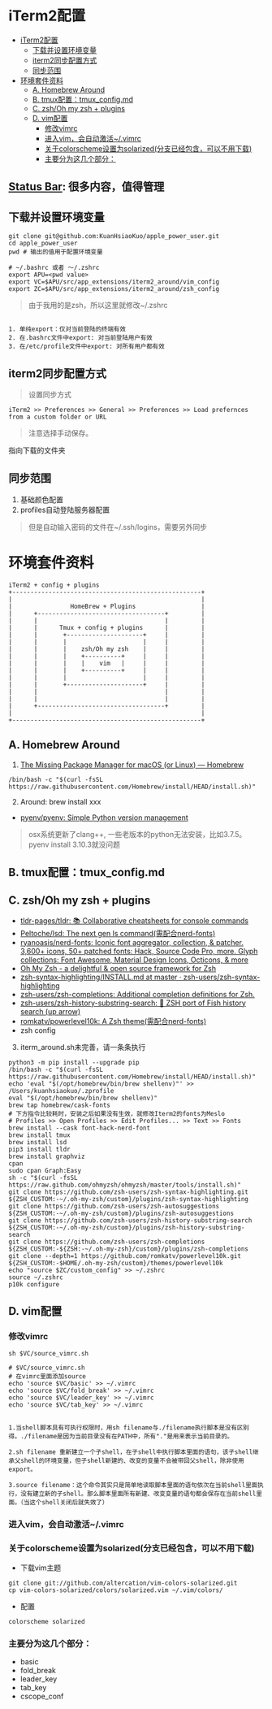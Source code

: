 # iTerm2配置

<!--ts-->
* [iTerm2配置](#iterm2配置)
   * [下载并设置环境变量](#下载并设置环境变量)
   * [iterm2同步配置方式](#iterm2同步配置方式)
   * [同步范围](#同步范围)
* [环境套件资料](#环境套件资料)
   * [A. Homebrew Around](#a-homebrew-around)
   * [B. tmux配置：tmux_config.md](#b-tmux配置tmux_configmd)
   * [C. zsh/Oh my zsh + plugins](#c-zshoh-my-zsh--plugins)
   * [D. vim配置](#d-vim配置)
      * [修改vimrc](#修改vimrc)
      * [进入vim，会自动激活~/.vimrc](#进入vim会自动激活vimrc)
      * [关于colorscheme设置为solarized(分支已经包含，可以不用下载)](#关于colorscheme设置为solarized分支已经包含可以不用下载)
      * [主要分为这几个部分：](#主要分为这几个部分)

<!-- Created by https://github.com/ekalinin/github-markdown-toc -->
<!-- Added by: runner, at: Sun Aug 28 14:30:24 UTC 2022 -->

<!--te-->

## [Status Bar](https://iterm2.com/documentation-status-bar.html): 很多内容，值得管理

## 下载并设置环境变量

```shell
git clone git@github.com:KuanHsiaoKuo/apple_power_user.git
cd apple_power_user
pwd # 输出的值用于配置环境变量
```

```shell
# ~/.bashrc 或者 ～/.zshrc
export APU=<pwd value>
export VC=$APU/src/app_extensions/iterm2_around/vim_config
export ZC=$APU/src/app_extensions/iterm2_around/zsh_config
```

> 由于我用的是zsh，所以这里就修改~/.zshrc

```admonish tip title='三种设置环境变量的区别'

1. 单纯export：仅对当前登陆的终端有效
2. 在.bashrc文件中export: 对当前登陆用户有效
3. 在/etc/profile文件中export: 对所有用户都有效

```

## iterm2同步配置方式

> 设置同步方式
```none
iTerm2 >> Preferences >> General >> Preferences >> Load prefernces from a custom folder or URL
```

> 注意选择手动保存。

指向下载的文件夹

## 同步范围

1. 基础颜色配置
2. profiles自动登陆服务器配置

> 但是自动输入密码的文件在~/.ssh/logins，需要另外同步

# 环境套件资料

```kroki-svgbob
iTerm2 + config + plugins
+----------------------------------------------------+
|                                                    |
|                HomeBrew + Plugins                  |
|      +-----------------------------------+         |
|      |                                   |         |
|      |      Tmux + config + plugins      |         |
|      |       +---------------------+     |         |
|      |       |                     |     |         |
|      |       |    zsh/Oh my zsh    |     |         |
|      |       |    +----------+     |     |         |
|      |       |    |    vim   |     |     |         |
|      |       |    +----------+     |     |         |
|      |       |                     |     |         |
|      |       +---------------------+     |         |
|      |                                   |         |
|      |                                   |         |
|      +-----------------------------------+         |
|                                                    |
+----------------------------------------------------+
```

## A. Homebrew Around

1. [The Missing Package Manager for macOS (or Linux) — Homebrew](https://brew.sh/)

```
/bin/bash -c "$(curl -fsSL https://raw.githubusercontent.com/Homebrew/install/HEAD/install.sh)"
```

2. Around: brew install xxx

- [pyenv/pyenv: Simple Python version management](https://github.com/pyenv/pyenv)

> osx系统更新了clang++, 一些老版本的python无法安装，比如3.7.5。 pyenv install 3.10.3就没问题

## B. tmux配置：tmux_config.md

## C. zsh/Oh my zsh + plugins

- [tldr-pages/tldr: 📚 Collaborative cheatsheets for console commands](https://github.com/tldr-pages/tldr)
- [Peltoche/lsd: The next gen ls command(需配合nerd-fonts)](https://github.com/Peltoche/lsd)
- [ryanoasis/nerd-fonts: Iconic font aggregator, collection, & patcher. 3,600+ icons, 50+ patched fonts: Hack, Source Code Pro, more. Glyph collections: Font Awesome, Material Design Icons, Octicons, & more](https://github.com/ryanoasis/nerd-fonts)
- [Oh My Zsh - a delightful & open source framework for Zsh](https://ohmyz.sh/)
- [zsh-syntax-highlighting/INSTALL.md at master · zsh-users/zsh-syntax-highlighting](https://github.com/zsh-users/zsh-syntax-highlighting/blob/master/INSTALL.md)
- [zsh-users/zsh-completions: Additional completion definitions for Zsh.](https://github.com/zsh-users/zsh-completions)
- [zsh-users/zsh-history-substring-search: 🐠 ZSH port of Fish history search (up arrow)](https://github.com/zsh-users/zsh-history-substring-search)
- [romkatv/powerlevel10k: A Zsh theme(需配合nerd-fonts)](https://github.com/romkatv/powerlevel10k#oh-my-zsh)
- zsh config

3. iterm_around.sh未完善，请一条条执行

```shell
python3 -m pip install --upgrade pip
/bin/bash -c "$(curl -fsSL https://raw.githubusercontent.com/Homebrew/install/HEAD/install.sh)"
echo 'eval "$(/opt/homebrew/bin/brew shellenv)"' >> /Users/kuanhsiaokuo/.zprofile
eval "$(/opt/homebrew/bin/brew shellenv)"
brew tap homebrew/cask-fonts
# 下方指令比较耗时，安装之后如果没有生效，就修改Iterm2的fonts为Meslo
# Profiles >> Open Profiles >> Edit Profiles... >> Text >> Fonts
brew install --cask font-hack-nerd-font
brew install tmux
brew install lsd
pip3 install tldr
brew install graphviz
cpan
sudo cpan Graph:Easy
sh -c "$(curl -fsSL https://raw.github.com/ohmyzsh/ohmyzsh/master/tools/install.sh)"
git clone https://github.com/zsh-users/zsh-syntax-highlighting.git ${ZSH_CUSTOM:-~/.oh-my-zsh/custom}/plugins/zsh-syntax-highlighting
git clone https://github.com/zsh-users/zsh-autosuggestions ${ZSH_CUSTOM:-~/.oh-my-zsh/custom}/plugins/zsh-autosuggestions
git clone https://github.com/zsh-users/zsh-history-substring-search ${ZSH_CUSTOM:-~/.oh-my-zsh/custom}/plugins/zsh-history-substring-search
git clone https://github.com/zsh-users/zsh-completions ${ZSH_CUSTOM:-${ZSH:-~/.oh-my-zsh}/custom}/plugins/zsh-completions
git clone --depth=1 https://github.com/romkatv/powerlevel10k.git ${ZSH_CUSTOM:-$HOME/.oh-my-zsh/custom}/themes/powerlevel10k
echo "source $ZC/custom_config" >> ~/.zshrc
source ~/.zshrc
p10k configure

```

## D. vim配置

### 修改vimrc

```shell
sh $VC/source_vimrc.sh
```

```shell
# $VC/source_vimrc.sh
# 在vimrc里面添加source
echo 'source $VC/basic' >> ~/.vimrc
echo 'source $VC/fold_break' >> ~/.vimrc
echo 'source $VC/leader_key' >> ~/.vimrc
echo 'source $VC/tab_key' >> ~/.vimrc
```

```admonish tip title='source filename 与 sh filename 及./filename执行脚本的区别在那里呢？'

1.当shell脚本具有可执行权限时，用sh filename与./filename执行脚本是没有区别得。./filename是因为当前目录没有在PATH中，所有"."是用来表示当前目录的。

2.sh filename 重新建立一个子shell，在子shell中执行脚本里面的语句，该子shell继承父shell的环境变量，但子shell新建的、改变的变量不会被带回父shell，除非使用export。

3.source filename：这个命令其实只是简单地读取脚本里面的语句依次在当前shell里面执行，没有建立新的子shell。那么脚本里面所有新建、改变变量的语句都会保存在当前shell里面。（当这个shell关闭后就失效了）
```

### 进入vim，会自动激活~/.vimrc

### 关于colorscheme设置为solarized(分支已经包含，可以不用下载)

- 下载vim主题

```
git clone git://github.com/altercation/vim-colors-solarized.git  
cp vim-colors-solarized/colors/solarized.vim ~/.vim/colors/ 
```

- 配置

```
colorscheme solarized 
```

### 主要分为这几个部分：

- basic
- fold_break
- leader_key
- tab_key
- cscope_conf